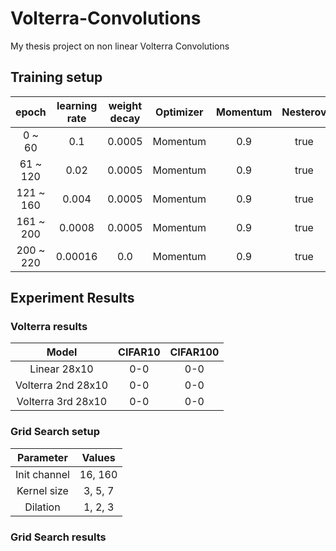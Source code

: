 # Volterra-Convolutions
My thesis project on non linear Volterra Convolutions


## Training setup

|   epoch   | learning rate |  weight decay | Optimizer | Momentum | Nesterov |
|:---------:|:-------------:|:-------------:|:---------:|:--------:|:--------:|
|   0 ~ 60  |      0.1      |     0.0005    | Momentum  |    0.9   |   true   |
|  61 ~ 120 |      0.02     |     0.0005    | Momentum  |    0.9   |   true   |
| 121 ~ 160 |     0.004     |     0.0005    | Momentum  |    0.9   |   true   |
| 161 ~ 200 |     0.0008    |     0.0005    | Momentum  |    0.9   |   true   |
| 200 ~ 220 |     0.00016   |     0.0       | Momentum  |    0.9   |   true   |

## Experiment Results

### Volterra results

| Model              | CIFAR10 | CIFAR100 | 
|:------------------:|:-------:|:--------:|
| Linear 28x10       |   0-0   |   0-0    | 
| Volterra 2nd 28x10 |   0-0   |   0-0    |
| Volterra 3rd 28x10 |   0-0   |   0-0    |

### Grid Search setup

| Parameter          | Values      |
|:------------------:|:-----------:|
| Init channel       |   16, 160   |
| Kernel size        |   3, 5, 7   |
| Dilation           |   1, 2, 3   |

### Grid Search results
